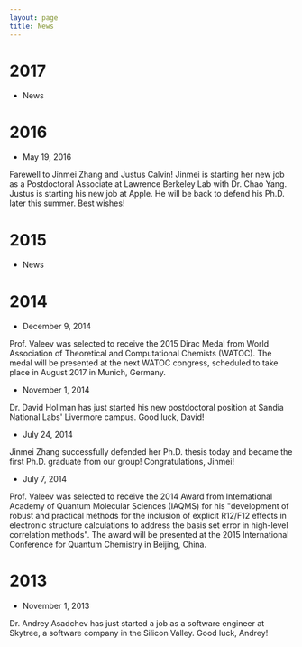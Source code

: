 ```yaml
---
layout: page
title: News
---
```


# 2017 
- News

# 2016
- May 19, 2016 

Farewell to Jinmei Zhang and Justus Calvin! Jinmei is starting her new job as a Postdoctoral Associate at Lawrence Berkeley Lab with Dr. Chao Yang. Justus is starting his new job at Apple. He will be back to defend his Ph.D. later this summer. Best wishes!

# 2015
- News

# 2014 
- December 9, 2014

Prof. Valeev was selected to receive the 2015 Dirac Medal from World Association of Theoretical and Computational Chemists (WATOC). The medal will be presented at the next WATOC congress, scheduled to take place in August 2017 in Munich, Germany.


- November 1, 2014

Dr. David Hollman has just started his new postdoctoral position at Sandia National Labs' Livermore campus. Good luck, David!

- July 24, 2014 

Jinmei Zhang successfully defended her Ph.D. thesis today and became the first Ph.D. graduate from our group! Congratulations, Jinmei!

- July 7, 2014 

Prof. Valeev was selected to receive the 2014 Award from International Academy of Quantum Molecular Sciences (IAQMS) for his "development of robust and practical methods for the inclusion of explicit R12/F12 effects in electronic structure calculations to address the basis set error in high-level correlation methods". The award will be presented at the 2015 International Conference for Quantum Chemistry in Beijing, China.

# 2013 

- November 1, 2013

Dr. Andrey Asadchev has just started a job as a software engineer at Skytree, a software company in the Silicon Valley. Good luck, Andrey!
